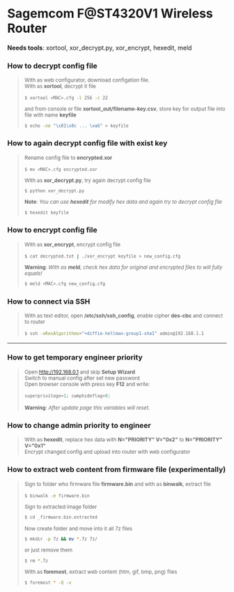# Sagemcom F@ST4320V1 Wireless Router
__Needs tools__: xortool, xor_decrypt.py, xor_encrypt, hexedit, meld

### How to decrypt config file
><small>With as web configurator, download configation file.<br>With as __xortool__, decrypt it file
>```bash
>$ xortool <MAC>.cfg -l 256 -c 22
>```
>and from console or file __xortool_out/filename-key.csv__, store key for output file into file with name __keyfile__ 
>```bash
>$ echo -ne "\x81\x8c ... \xa6" > keyfile
>```
></small>

### How to again decrypt config file with exist key
><small>Rename config file to __encrypted.xor__
>```bash
>$ mv <MAC>.cfg encrypted.xor
>```
>With as __xor_decrypt.py__, try again decrypt config file
>```bash
>$ python xor_decrypt.py
>```
>__Note__: <i>You can use __hexedit__ for modify hex data and again try to decrypt config file</i>
>```bash
>$ hexedit keyfile
>```
></small>

### How to encrypt config file
><small>With as __xor_encrypt__, encrypt config file
>```bash
>$ cat decrypted.txt | ./xor_encrypt keyfile > new_config.cfg
>```
>__Warning__: <i>With as __meld__, check hex data for original and encrypted files to will fully equals!</i>
>```bash
>$ meld <MAC>.cfg new_config.cfg
>```
></small>

### How to connect via SSH
><small>With as text editor, open __/etc/ssh/ssh_config__, enable cipher __des-cbc__ and connect to router
>```bash
>$ ssh -oKexAlgorithms="+diffie-hellman-group1-sha1" admin@192.168.1.1
>```
></small>
----
### How to get temporary engineer priority
><small>Open http://192.168.0.1 and skip **Setup Wizard**<br>Switch to manual config after set new password<br>Open browser console with press key **F12** and write:
>```js
>superprivilege=1; cwmphideflag=0;
>```
>**Warning**: <i>After update page this variables will reset.</i></small>

### How to change admin priority to engineer
><small>With as **hexedit**, replace hex data with **N="PRIORITY" V="0x2"** to **N="PRIORITY" V="0x1"**<br>Encrypt changed config and upload into router with web configurator</small></pre>

### How to extract web content from firmware file (experimentally)
><small>Sign to folder who firmware file **firmware.bin** and with as **binwalk**, extract file
>```bash
>$ binwalk -e firmware.bin
>```
>Sign to extracted image folder
>```bash
>$ cd _firmware.bin.extracted
>```
>Now create folder and move into it all 7z files
>```bash
>$ mkdir -p 7z && mv *.7z 7z/
>```
>or just remove them
>```bash
>$ rm *.7z
>```
>With as **foremost**, extract web content (htm, gif, bmp, png) files
>```bash
>$ foremost * -Q -v
>```



